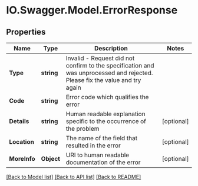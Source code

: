 # IO.Swagger.Model.ErrorResponse
## Properties

Name | Type | Description | Notes
------------ | ------------- | ------------- | -------------
**Type** | **string** | Invalid - Request did not confirm to the specification and was unprocessed and rejected. Please fix the value and try again | 
**Code** | **string** | Error code which qualifies the error | 
**Details** | **string** | Human readable explanation specific to the occurrence of the problem | [optional] 
**Location** | **string** | The name of the field that resulted in the error | [optional] 
**MoreInfo** | **Object** | URI to human readable documentation of the error | [optional] 

[[Back to Model list]](../README.md#documentation-for-models) [[Back to API list]](../README.md#documentation-for-api-endpoints) [[Back to README]](../README.md)

